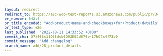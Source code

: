 ```yaml
---
layout: redirect
redirect_to: https://a8c-woo-test-reports.s3.amazonaws.com/public/pr/34214/e2e/index.html
pr_number: 34214
pr_title_encoded: "Add+product+name+and+checkboxes+for+Product+details"
pr_test_type: e2e
last_published: "2022-08-11 14:33:52 +0000"
commit_sha: 373466c11903dcb6902582d676b417b97c4f73b0
commit_message: "Add changelog"
branch_name: add/28_product_details
---
```

